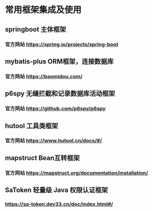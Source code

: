 # 常用框架集成及使用

## springboot 主体框架
### 官方网站 https://spring.io/projects/spring-boot

## mybatis-plus ORM框架，连接数据库
### 官方网站 https://baomidou.com/

## p6spy 无缝拦截和记录数据库活动框架
### 官方网站 https://github.com/p6spy/p6spy

## hutool 工具类框架
### 官方网站 https://www.hutool.cn/docs/#/

## mapstruct Bean互转框架
### 官方网站 https://mapstruct.org/documentation/installation/

## SaToken 轻量级 Java 权限认证框架
### https://sa-token.dev33.cn/doc/index.html#/